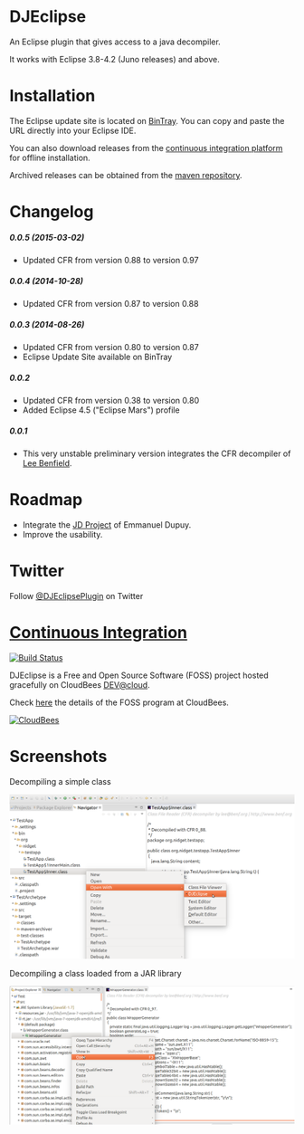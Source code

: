 DJEclipse 
=========

An Eclipse plugin that gives access to a java decompiler.

It works with Eclipse 3.8-4.2 (Juno releases) and above.

Installation
============

The Eclipse update site is located on [BinTray](http://dl.bintray.com/jplandrain/djeclipse). You can copy and paste the URL directly into your Eclipse IDE.

You can also download releases from the [continuous integration platform](http://djeclipse.ci.cloudbees.com/job/DJEclipse/) for offline installation.

Archived releases can be obtained from the [maven repository](http://repository-djeclipse.forge.cloudbees.com/release/org/nidget/eclipse/djeclipse/org.nidget.eclipse.djeclipse.p2updatesite/).

Changelog
=========

##### 0.0.5 (2015-03-02)
* Updated CFR from version 0.88 to version 0.97

##### 0.0.4 (2014-10-28)
* Updated CFR from version 0.87 to version 0.88

##### 0.0.3 (2014-08-26)

* Updated CFR from version 0.80 to version 0.87
* Eclipse Update Site available on BinTray

##### 0.0.2

* Updated CFR from version 0.38 to version 0.80
* Added Eclipse 4.5 ("Eclipse Mars") profile

##### 0.0.1

* This very unstable preliminary version integrates the CFR decompiler of [Lee Benfield](http://www.benf.org).

Roadmap
======= 

- Integrate the [JD Project](http://jd.benow.ca/) of Emmanuel Dupuy.
- Improve the usability.

Twitter
=======

Follow <a href="https://twitter.com/DJEclipsePlugin" class="twitter-follow-button" data-show-count="false" data-size="large" data-show-screen-name="false">@DJEclipsePlugin</a> on Twitter

[Continuous Integration](http://djeclipse.ci.cloudbees.com "DJEclipse on CloudBees")
======================

[![Build Status](https://djeclipse.ci.cloudbees.com/buildStatus/icon?job=DJEclipse)](http://djeclipse.ci.cloudbees.com/job/DJEclipse/)

DJEclipse is a Free and Open Source Software (FOSS) project hosted gracefully on CloudBees [DEV@cloud](http://www.cloudbees.com/dev.cb "DEV@cloud").

Check [here](http://www.cloudbees.com/resources/foss "the FOSS program at CloudBees") the details of the FOSS program at CloudBees.

[![CloudBees](http://web-static-cloudfront.s3.amazonaws.com/images/badges/BuiltOnDEV.png)](http://www.cloudbees.com)

Screenshots
===========
Decompiling a simple class

![context menu screenshot1](https://github.com/jplandrain/djeclipse/blob/gh-pages/screenshots/djeclipse-capture1.png)

Decompiling a class loaded from a JAR library

![context menu screenshot2](https://github.com/jplandrain/djeclipse/blob/gh-pages/screenshots/djeclipse-capture2.png)
